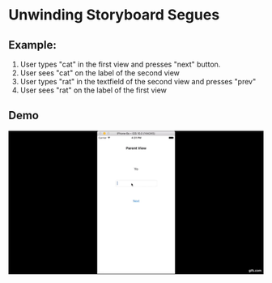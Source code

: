 # Unwinding Storyboard Segues

## Example:
1. User types "cat" in the first view and presses "next" button.
2. User sees "cat" on the label of the second view
3. User types "rat" in the textfield of the second view and presses "prev"
4. User sees "rat" on the label of the first view

## Demo
[![Screenshot](unwind.gif)](https://j.gifs.com/lOvEqM.gif)
